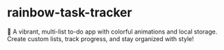 # rainbow-task-tracker
🌈 A vibrant, multi-list to-do app with colorful animations and local storage. Create custom lists, track progress, and stay organized with style!
